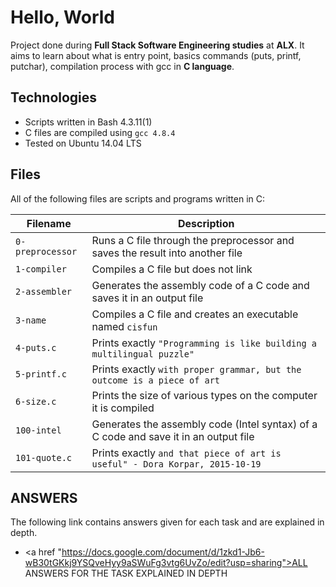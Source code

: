 # Hello, World

Project done during **Full Stack Software Engineering studies** at **ALX**. It aims to learn about what is entry point, basics commands (puts, printf, putchar), compilation process with gcc in **C language**.

## Technologies
* Scripts written in Bash 4.3.11(1)
* C files are compiled using `gcc 4.8.4`
* Tested on Ubuntu 14.04 LTS

## Files
All of the following files are scripts and programs written in C:

| Filename | Description |
| -------- | ----------- |
| `0-preprocessor` | Runs a C file through the preprocessor and saves the result into another file|
| `1-compiler` | Compiles a C file but does not link |
| `2-assembler` | Generates the assembly code of a C code and saves it in an output file |
| `3-name` | Compiles a C file and creates an executable named `cisfun` |
| `4-puts.c` | Prints exactly `"Programming is like building a multilingual puzzle"` |
| `5-printf.c` | Prints exactly `with proper grammar, but the outcome is a piece of art` |
| `6-size.c` | Prints the size of various types on the computer it is compiled |
| `100-intel` | Generates the assembly code (Intel syntax) of a C code and save it in an output file |
| `101-quote.c` | Prints exactly `and that piece of art is useful" - Dora Korpar, 2015-10-19` |


## ANSWERS
The following link contains answers given for each task and  are explained in depth.
* <a href "https://docs.google.com/document/d/1zkd1-Jb6-wB30tGKkj9YSQveHyy9aSWuFg3vtg6UvZo/edit?usp=sharing">ALL ANSWERS FOR THE TASK EXPLAINED IN DEPTH</a>
